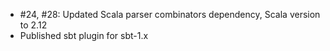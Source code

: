 * #24, #28: Updated Scala parser combinators dependency, Scala version to 2.12
* Published sbt plugin for sbt-1.x
